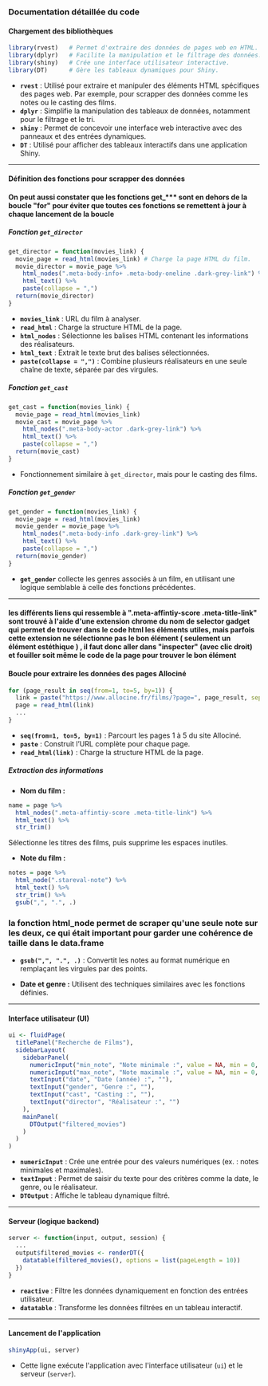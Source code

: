### Documentation détaillée du code

#### Chargement des bibliothèques
```r
library(rvest)   # Permet d'extraire des données de pages web en HTML.
library(dplyr)   # Facilite la manipulation et le filtrage des données.
library(shiny)   # Crée une interface utilisateur interactive.
library(DT)      # Gère les tableaux dynamiques pour Shiny.
```
- **`rvest`** : Utilisé pour extraire et manipuler des éléments HTML spécifiques des pages web. Par exemple, pour scrapper des données comme les notes ou le casting des films.
- **`dplyr`** : Simplifie la manipulation des tableaux de données, notamment pour le filtrage et le tri.
- **`shiny`** : Permet de concevoir une interface web interactive avec des panneaux et des entrées dynamiques.
- **`DT`** : Utilisé pour afficher des tableaux interactifs dans une application Shiny.

---

#### Définition des fonctions pour scrapper des données
#### On peut aussi constater que les fonctions get_*** sont en dehors de la boucle "for" pour éviter que toutes ces fonctions se remettent à jour à chaque lancement de la boucle

##### Fonction `get_director`
```r
get_director = function(movies_link) {
  movie_page = read_html(movies_link) # Charge la page HTML du film.
  movie_director = movie_page %>%
    html_nodes(".meta-body-info+ .meta-body-oneline .dark-grey-link") %>%
    html_text() %>%
    paste(collapse = ",")
  return(movie_director)
}
```
- **`movies_link`** : URL du film à analyser.
- **`read_html`** : Charge la structure HTML de la page.
- **`html_nodes`** : Sélectionne les balises HTML contenant les informations des réalisateurs.
- **`html_text`** : Extrait le texte brut des balises sélectionnées.
- **`paste(collapse = ",")`** : Combine plusieurs réalisateurs en une seule chaîne de texte, séparée par des virgules.

##### Fonction `get_cast`
```r
get_cast = function(movies_link) {
  movie_page = read_html(movies_link)
  movie_cast = movie_page %>%
    html_nodes(".meta-body-actor .dark-grey-link") %>%
    html_text() %>%
    paste(collapse = ",")
  return(movie_cast)
}
```
- Fonctionnement similaire à `get_director`, mais pour le casting des films.

##### Fonction `get_gender`
```r
get_gender = function(movies_link) {
  movie_page = read_html(movies_link)
  movie_gender = movie_page %>%
    html_nodes(".meta-body-info .dark-grey-link") %>%
    html_text() %>%
    paste(collapse = ",")
  return(movie_gender)
}
```
- **`get_gender`** collecte les genres associés à un film, en utilisant une logique semblable à celle des fonctions précédentes.

---
#### les différents liens qui ressemble à ".meta-affintiy-score .meta-title-link" sont trouvé à l'aide d'une extension chrome du nom de selector gadget qui permet de trouver dans le code html les éléments utiles, mais parfois cette extension ne sélectionne pas le bon élément ( seulement un élément estéthique ) , il faut donc aller dans "inspecter" (avec clic droit) et fouiller soit même le code de la page pour trouver le bon élément
#### Boucle pour extraire les données des pages Allociné
```r
for (page_result in seq(from=1, to=5, by=1)) {
  link = paste("https://www.allocine.fr/films/?page=", page_result, sep="")
  page = read_html(link)
  ...
}
```
- **`seq(from=1, to=5, by=1)`** : Parcourt les pages 1 à 5 du site Allociné.
- **`paste`** : Construit l’URL complète pour chaque page.
- **`read_html(link)`** : Charge la structure HTML de la page.

##### Extraction des informations
- **Nom du film :**
```r
name = page %>%
  html_nodes(".meta-affintiy-score .meta-title-link") %>%
  html_text() %>%
  str_trim()
```
Sélectionne les titres des films, puis supprime les espaces inutiles.

- **Note du film :**
```r
notes = page %>%
  html_node(".stareval-note") %>%
  html_text() %>%
  str_trim() %>%
  gsub(",", ".", .)
```
### la fonction html_node permet de scraper qu'une seule note sur les deux, ce qui était important pour garder une cohérence de taille dans le data.frame

- **`gsub(",", ".", .)`** : Convertit les notes au format numérique en remplaçant les virgules par des points.

- **Date et genre :**
Utilisent des techniques similaires avec les fonctions définies.

---

#### Interface utilisateur (UI)
```r
ui <- fluidPage(
  titlePanel("Recherche de Films"),
  sidebarLayout(
    sidebarPanel(
      numericInput("min_note", "Note minimale :", value = NA, min = 0, max = 10, step = 0.1),
      numericInput("max_note", "Note maximale :", value = NA, min = 0, max = 10, step = 0.1),
      textInput("date", "Date (année) :", ""),
      textInput("gender", "Genre :", ""),
      textInput("cast", "Casting :", ""),
      textInput("director", "Réalisateur :", "")
    ),
    mainPanel(
      DTOutput("filtered_movies")
    )
  )
)
```
- **`numericInput`** : Crée une entrée pour des valeurs numériques (ex. : notes minimales et maximales).
- **`textInput`** : Permet de saisir du texte pour des critères comme la date, le genre, ou le réalisateur.
- **`DTOutput`** : Affiche le tableau dynamique filtré.

---

#### Serveur (logique backend)
```r
server <- function(input, output, session) {
  ...
  output$filtered_movies <- renderDT({
    datatable(filtered_movies(), options = list(pageLength = 10))
  })
}
```
- **`reactive`** : Filtre les données dynamiquement en fonction des entrées utilisateur.
- **`datatable`** : Transforme les données filtrées en un tableau interactif.

---

#### Lancement de l'application
```r
shinyApp(ui, server)
```
- Cette ligne exécute l'application avec l'interface utilisateur (`ui`) et le serveur (`server`).

